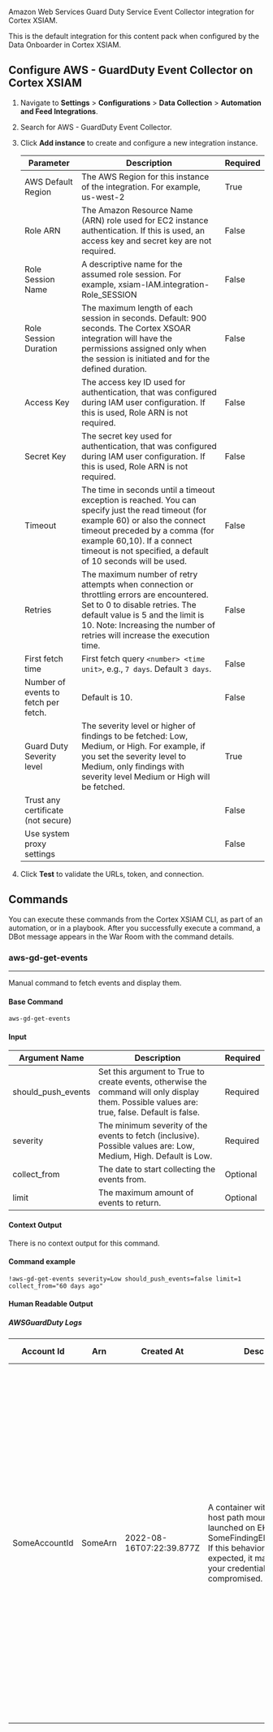 Amazon Web Services Guard Duty Service Event Collector integration for Cortex XSIAM.

This is the default integration for this content pack when configured by the Data Onboarder in Cortex XSIAM.

## Configure AWS - GuardDuty Event Collector on Cortex XSIAM

1. Navigate to **Settings** > **Configurations** > **Data Collection** > **Automation and Feed Integrations**.
2. Search for AWS - GuardDuty Event Collector.
3. Click **Add instance** to create and configure a new integration instance.

    | **Parameter** | **Description** | **Required** |
    | --- | --- | --- |
    | AWS Default Region | The AWS Region for this instance of the integration. For example, us-west-2 | True |
    | Role ARN | The Amazon Resource Name (ARN) role used for EC2 instance authentication. If this is used, an access key and secret key are not required. | False |
    | Role Session Name | A descriptive name for the assumed role session. For example, xsiam-IAM.integration-Role_SESSION | False |
    | Role Session Duration | The maximum length of each session in seconds. Default: 900 seconds. The Cortex XSOAR integration will have the permissions assigned only when the session is initiated and for the defined duration. | False |
    | Access Key | The access key ID used for authentication, that was configured during IAM user configuration. If this is used, Role ARN is not required. | False |
    | Secret Key | The secret key used for authentication, that was configured during IAM user configuration. If this is used, Role ARN is not required. | False |
    | Timeout | The time in seconds until a timeout exception is reached. You can specify just the read timeout \(for example 60\) or also the connect timeout preceded by a comma \(for example 60,10\). If a connect timeout is not specified, a default of 10 seconds will be used. | False |
    | Retries | The maximum number of retry attempts when connection or throttling errors are encountered. Set to 0 to disable retries. The default value is 5 and the limit is 10. Note: Increasing the number of retries will increase the execution time. | False |
    | First fetch time | First fetch query `<number> <time unit>`, e.g., `7 days`. Default `3 days`. | False |
    | Number of events to fetch per fetch. | Default is 10. | False |
    | Guard Duty Severity level | The severity level or higher of findings to be fetched: Low, Medium, or High. For example, if you set the severity level to Medium, only findings with severity level Medium or High will be fetched. | True |
    | Trust any certificate (not secure) |  | False |
    | Use system proxy settings |  | False |
    

4. Click **Test** to validate the URLs, token, and connection.
## Commands
You can execute these commands from the Cortex XSIAM CLI, as part of an automation, or in a playbook.
After you successfully execute a command, a DBot message appears in the War Room with the command details.
### aws-gd-get-events
***
Manual command to fetch events and display them.


#### Base Command

`aws-gd-get-events`
#### Input

| **Argument Name** | **Description** | **Required** |
| --- | --- | --- |
| should_push_events | Set this argument to True to create events, otherwise the command will only display them. Possible values are: true, false. Default is false. | Required | 
| severity | The minimum severity of the events to fetch (inclusive). Possible values are: Low, Medium, High. Default is Low. | Required | 
| collect_from | The date to start collecting the events from. | Optional | 
| limit | The maximum amount of events to return. | Optional | 


#### Context Output

There is no context output for this command.

#### Command example
```!aws-gd-get-events severity=Low should_push_events=false limit=1 collect_from="60 days ago"```

#### Human Readable Output

##### AWSGuardDuty Logs
|Account Id|Arn|Created At|Description|Id|Partition|Region|Resource|Schema Version|Service|Severity|Title|Type|Updated At|
|---|---|---|---|---|---|---|---|---|---|---|---|---|---|
| SomeAccountId | SomeArn | 2022-08-16T07:22:39.877Z | A container with a sensitive host path mounted inside was launched on EKS Cluster SomeFindingEKSClusterName. If this behavior is not expected, it may indicate that your credentials are compromised. | <some_id> | aws | <some_region> | EksClusterDetails: {"Name": "SomeFindingEKSClusterName", "Arn": "SomeFindingEKSClusterArn", "VpcId": "SomeFindingEKSClusterVpcId", "Status": "ACTIVE", "Tags": [{"Key": "SomeFindingEKSClusterTag1", "Value": "SomeFindingEKSClusterTagValue1"}, {"Key": "SomeFindingEKSClusterTag2", "Value": "SomeFindingEKSClusterTagValue2"}, {"Key": "SomeFindingEKSClusterTag3", "Value": "SomeFindingEKSClusterTagValue3"}], "CreatedAt": "2021-11-11T10:15:55.218000"}<br>KubernetesDetails: {"KubernetesUserDetails": {"Username": "SomeFindingUserName", "Uid": "SomeFindingUID", "Groups": ["SomeFindingUserGroup"]}, "KubernetesWorkloadDetails": {"Name": "SomeFindingKubernetesWorkloadName", "Type": "SomeFindingKubernetesWorkloadType", "Uid": "SomeFindingKubernetesWorkloadUID", "Namespace": "SomeFindingKubernetesWorkloadNamespace", "Containers": [{"Name": "SomeFindingContainerName", "Image": "SomeFindingContainerImage", "ImagePrefix": "SomeFindingContainerImagePrefix", "VolumeMounts": [{"Name": "SomeFindingVolumeName", "MountPath": "SomeFindingVolumeMountPath"}]}], "Volumes": [{"Name": "SomeFindingVolumeName", "HostPath": {"Path": "SomeFindingHostPath"}}]}}<br>ResourceType: EKSCluster | 2.0 | Action: {"ActionType": "KUBERNETES_API_CALL", "KubernetesApiCallAction": {"RequestUri": "SomeFindingRequestURI", "Verb": "create", "UserAgent": "", "RemoteIpDetails": {"City": {"CityName": "SomeFindingCityName"}, "Country": {"CountryName": "SomeFindingCountryName"}, "GeoLocation": {"Lat": 0, "Lon": 0}, "IpAddressV4": "1.1.1.1", "Organization": {"Asn": "0", "AsnOrg": "SomeFindingASNOrg", "Isp": "SomeFindingISP", "Org": "SomeFindingORG"}}, "StatusCode": 201}}<br>Archived: true<br>Count: 1<br>DetectorId: detectorid<br>EventFirstSeen: 2022-08-16T07:22:39.000Z<br>EventLastSeen: 2022-08-16T07:22:39.000Z<br>ResourceRole: TARGET<br>ServiceName: guardduty<br>AdditionalInfo: {"Value": "{\"sample\":true}", "Type": "default"} | 5 | Container launched with a sensitive host path mounted inside. | Persistence:Kubernetes/ContainerWithSensitiveMount | 2022-08-16T07:22:39.877Z |
